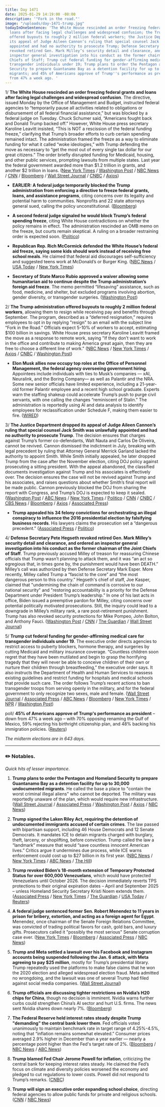 ```yaml
---
title: Day 1471
date: 2025-01-29 14:19:00 -08:00
description: '"Fork in the road."'
image: "/uploads/day-1471-trump.jpg"
todayInOneSentence: 'The White House rescinded an order freezing federal grants and
  loans after facing legal challenges and widespread confusion; the Trump administration
  offered buyouts to roughly 2 million federal workers; the Justice Department dropped
  its appeal of Judge Aileen Cannon’s ruling that special counsel Jack Smith was unlawfully
  appointed and had no authority to prosecute Trump; Defense Secretary Pete Hegseth
  revoked retired Gen. Mark Milley’s security detail and clearance, and ordered an
  inspector general investigation into his conduct as the former chairman of the Joint
  Chiefs of Staff; Trump cut federal funding for gender-affirming medical care for
  transgender individuals under 19; Trump plans to order the Pentagon and Homeland
  Security to prepare Guantanamo Bay as a detention facility for up to 30,000 undocumented
  migrants; and 45% of Americans approve of Trump''s performance as president – down
  from 47% a week ago. '
---
```


1/ **The White House rescinded an order freezing federal grants and loans after facing legal challenges and widespread confusion**. The directive, issued Monday by the Office of Management and Budget, instructed federal agencies to “temporarily pause all activities related to obligations or disbursement of all federal financial assistance,” but was blocked by a federal judge on Tuesday. Chuck Schumer said, “Americans fought back and Donald Trump backed off.” However, White House press secretary Karoline Leavitt insisted, “This is NOT a rescission of the federal funding freeze,” clarifying that Trump’s broader efforts to curb certain spending remained intact. The administration framed the freeze as a way to eliminate funding for what it called “woke ideologies,” with Trump defending the move as necessary to “get the most out of every single tax dollar for our great citizens.” The order briefly disrupted funding for Medicaid, housing, and other public services, prompting lawsuits from multiple states. Last year the federal government awarded more than $1.2 trillion in grants, and another $2 trillion in loans. ([New York Times](https://www.nytimes.com/live/2025/01/29/us/trump-federal-freeze-funding-news/federal-freeze-grants?smid=url-share) / [Washington Post](https://www.washingtonpost.com/business/2025/01/29/white-house-budget-office-spending-freeze/) / [NBC News](https://www.nbcnews.com/politics/donald-trump/trump-administration-rescinds-order-attempting-freeze-federal-aid-spen-rcna189852) / [CNN](https://www.cnn.com/2025/01/29/politics/white-house-rescind-federal-funding-freeze/index.html) / [Bloomberg](https://www.bloomberg.com/news/articles/2025-01-29/white-house-reverses-spending-freeze-order-that-sparked-chaos) / [Wall Street Journal](https://www.wsj.com/politics/policy/trump-administration-rescinds-order-to-freeze-federal-aid-funding-45729ca1) / [CNBC](https://www.cnbc.com/2025/01/29/white-house-rescinds-federal-funds-freeze-memo.html) / [Axios](https://www.axios.com/2025/01/29/federal-funding-freeze-memo-rescinded))

* **EARLIER: A federal judge temporarily blocked the Trump administration from enforcing a directive to freeze federal grants, loans, and assistance programs**, citing concerns over its legality and potential harm to communities. Nonprofits and 22 state attorneys general sued, calling the policy unconstitutional. ([Bloomberg](https://www.bloomberg.com/news/articles/2025-01-28/trump-s-freeze-on-grant-funding-temporarily-halted-by-judge))

* **A second federal judge signaled he would block Trump’s federal spending freeze**, citing White House contradictions on whether the policy remains in effect. The administration rescinded an OMB memo on the freeze, but courts remain skeptical. A ruling on a broader restraining order is expected soon. ([Politico](https://www.politico.com/news/2025/01/29/spending-freeze-blocked-trump-judge-00201341))

* **Republican Rep. Rich McCormick defended the White House’s federal aid freeze, saying some kids should work instead of receiving free school meals**. He claimed that federal aid discourages self-sufficiency and suggested teens work at McDonald’s or Burger King. ([NBC News](https://www.nbcnews.com/politics/congress/republican-congressman-suggests-children-receiving-free-school-lunches-rcna189614) / [USA Today](https://www.usatoday.com/story/news/politics/2025/01/28/mccormick-kids-work-mcdonalds-over-free-lunch/78002847007/) / [New York Times](https://www.nytimes.com/2025/01/29/us/reading-skills-naep.html))

* **Secretary of State Marco Rubio approved a waiver allowing some humanitarian aid to continue despite the Trump administration’s foreign aid freeze**. The memo permitted “lifesaving” assistance, such as food, medicine, and shelter, but excluded programs involving abortion, gender diversity, or transgender surgeries. ([Washington Post](https://www.washingtonpost.com/national-security/2025/01/28/state-department-foreign-aid-trump-waiver/))

2/ **The Trump administration offered buyouts to roughly 2 million federal workers**, allowing them to resign while receiving pay and benefits through September. The program, described as a “deferred resignation,” requires employees to opt in by replying "resign" to an email with the subject line “Fork in the Road.” Officials expect 5-10% of workers to accept, estimating $100 billion in savings. White House press secretary Karoline Leavitt framed the move as a response to remote work, saying "If they don’t want to work in the office and contribute to making America great again, then they are free to choose a different line of work." ([NBC News](https://www.nbcnews.com/politics/white-house/trump-administration-offer-federal-workers-buyouts-resign-rcna189661) / [New York Times](https://www.nytimes.com/2025/01/28/us/politics/trump-buyouts-federal-workers.html) / [Axios](https://www.axios.com/2025/01/28/trump-federal-workers-quit-severance) / [CNBC](https://www.cnbc.com/2025/01/28/trump-buyouts-federal-workers.html) / [Washington Post](https://www.washingtonpost.com/politics/2025/01/28/trump-emails-workforce/))

* **Elon Musk allies now occupy top roles at the Office of Personnel Management, the federal agency overseeing government hiring**. Appointees include individuals with ties to Musk’s companies — xAI, Neuralink, and the Boring Company— as well as Palantir and the NRA. Some new senior officials have limited experience, including a 21-year-old former Palantir employee and a recent high school graduate. Experts warn the staffing shakeup could accelerate Trump’s push to purge civil servants, with one calling the changes “reminiscent of Stalin.” The administration is reportedly using AI and data analysis to identify employees for reclassification under Schedule F, making them easier to fire. ([WIRED](https://www.wired.com/story/elon-musk-lackeys-office-personnel-management-opm-neuralink-x-boring-stalin/))

3/ **The Justice Department dropped its appeal of Judge Aileen Cannon’s ruling that special counsel Jack Smith was unlawfully appointed and had no authority to prosecute Trump**. The decision ensures that charges against Trump’s former co-defendants, Walt Nauta and Carlos De Oliveira, cannot be revived. Cannon dismissed the indictment in July, breaking with legal precedent by ruling that Attorney General Merrick Garland lacked the authority to appoint Smith. While Smith initially appealed, he later dropped Trump from the case after the November election, citing DOJ policy against prosecuting a sitting president. With the appeal abandoned, the classified documents investigation against Trump and his associates is effectively over. The decision ensures the case will not be revived against Trump and his associates, and raises questions about whether Smith’s final report will be made public. Cannon previously blocked the DOJ from sharing the report with Congress, and Trump’s DOJ is expected to keep it sealed. ([Washington Post](https://www.washingtonpost.com/national-security/2025/01/29/trump-classified-documents-jack-smith-appeal-cannon-dropped/) / [ABC News](https://abcnews.go.com/US/doj-trump-moves-drop-appeal-classified-docs-case/story?id=117985723) / [New York Times](https://www.nytimes.com/2025/01/29/us/politics/trump-classified-documents-case.html) / [Politico](https://www.politico.com/news/2025/01/29/doj-moves-to-drop-prosecution-of-former-trump-classified-document-co-defendants-00201232) / [CNN](https://www.cnn.com/2025/01/29/politics/classified-documents-dropped-trump-codefendants/) / [CNBC](https://www.cnbc.com/2025/01/29/trump-classified-documents-case-doj-drops-appeal-against-co-defendants.html) / [CBS News](https://www.cbsnews.com/news/trump-classified-documents-case-walt-nauta-carlos-de-oliveira/) / [Bloomberg](https://www.bloomberg.com/news/articles/2025-01-29/doj-drops-fight-to-prosecute-trump-co-defendants-in-records-case) / [Axios](https://www.axios.com/2025/01/29/trump-doj-classified-documents-case-dismiss-request) / [Associated Press](https://apnews.com/article/trump-justice-department-classified-documents-c887926663beeb5a04d45c7c896609ba))

* **Trump appealed his 34 felony convictions for orchestrating an illegal conspiracy to influence the 2016 presidential election by falsifying business records**. His lawyers claims the prosecution set a “dangerous precedent.” ([Associated Press](https://apnews.com/article/trump-hush-money-appeal-stormy-daniels-249a77a70cab97137595f000fbd49307) / [Politico](https://www.politico.com/news/2025/01/29/trump-new-lawyers-hush-money-appeal-00201219))

4/ **Defense Secretary Pete Hegseth revoked retired Gen. Mark Milley’s security detail and clearance, and ordered an inspector general investigation into his conduct as the former chairman of the Joint Chiefs of Staff**. Trump previously accused Milley of treason for reassuring Chinese officials that Trump wasn’t planning to attack them, and it was “an act so egregious that, in times gone by, the punishment would have been DEATH.” Milley’s call was authorized by then Defense Secretary Mark Esper. More recently, Milley called Trump a “fascist to the core” and “the most dangerous person to this country.” Hegseth's chief of staff, Joe Kasper, claimed that "undermining the chain of command is corrosive to our national security" and "restoring accountability is a priority for the Defense Department under President Trump’s leadership.” In one of his last acts in office, Biden issued a preemptive pardon for Milley, citing concerns over potential politically motivated prosecutions. Still, the inquiry could lead to a downgrade in Milley’s military rank, a rare post-retirement punishment. Trump has also revoked security protections for Mike Pompeo, John Bolton, and Anthony Fauci. ([Washington Post](https://www.washingtonpost.com/national-security/2025/01/28/mark-milley-hegseth-trump/) / [CNN](https://www.cnn.com/2025/01/28/politics/mark-milley-security-detail-pulled/index.html) / [The Guardian](https://www.theguardian.com/us-news/2025/jan/29/trumps-pentagon-strips-mark-milley-of-security-clearance-and-guard-detail) / [Wall Street Journal](https://www.wsj.com/politics/national-security/hegseth-strips-milley-of-federal-protection-79b94642))

5/ **Trump cut federal funding for gender-affirming medical care for transgender individuals under 19**. The executive order directs agencies to restrict access to puberty blockers, hormone therapy, and surgeries by cutting Medicaid and military insurance coverage. “Countless children soon regret that they have been mutilated and begin to grasp the horrifying tragedy that they will never be able to conceive children of their own or nurture their children through breastfeeding,” the executive order says. It also instructs the Department of Health and Human Services to reassess existing guidelines and restrict funding for hospitals and medical schools that provide such care. The order follows Trump’s recent actions to ban transgender troops from serving openly in the military, and for the federal government to only recognize two sexes, male and female. ([Wall Street Journal](https://www.wsj.com/politics/policy/trump-signs-order-to-restrict-medical-treatments-for-transgender-minors-efd37978) / [Associated Press](https://apnews.com/article/trump-transgender-transition-executive-order-301e4130233b411311978f66f455f1c4) / [ABC News](https://abcnews.go.com/Politics/trump-signs-executive-order-restrict-transgender-care-access/story?id=118196874) / [Bloomberg](https://www.bloomberg.com/news/articles/2025-01-28/trump-orders-halt-to-us-funds-for-kids-gender-affirming-care) / [New York Times](https://www.nytimes.com/2025/01/28/us/politics/trump-trans-gender-affirming-care.html) / [NPR](https://www.npr.org/2025/01/29/nx-s1-5279092/trump-executive-order-gender-affirming-care) / [Washington Post](https://www.washingtonpost.com/nation/2025/01/29/transgender-care-trump-executive-order-youth/))

poll/ **45% of Americans approve of Trump's performance as president** – down from 47% a week ago – with 70% opposing renaming the Gulf of Mexico, 59% rejecting his birthright citizenship plan, and 48% backing his immigration policies. ([Reuters](https://www.reuters.com/world/us/americans-sour-some-trumps-early-moves-reutersipsos-poll-finds-2025-01-28/))

*The midterm elections are in 643 days.*

---

### ✏️ Notables.

*Quick hits of lesser importance*.

1. **Trump plans to order the Pentagon and Homeland Security to prepare Guantanamo Bay as a detention facility for up to 30,000 undocumented migrants**. He called the base a place to "contain the worst criminal illegal aliens" who cannot be deported. The military was reportedly unaware of the plan, which would require new infrastructure. ([Wall Street Journal](https://www.wsj.com/politics/national-security/migrants-guantanamo-bay-executive-order-ea6a2e72) / [Associated Press](https://apnews.com/article/trump-signs-laken-riley-act-immigration-crackdown-30a34248fa984d8d46b809c3e6d8731a) / [Washington Post](https://www.washingtonpost.com/immigration/2025/01/29/guantanamo-cuba-el-salvador-deportations/) / [Axios](https://www.axios.com/2025/01/29/trump-guantanamo-bay-undocumented-immigrants) / [NBC News](https://www.nbcnews.com/politics/white-house/trump-says-sign-order-housing-migrants-guantanamo-bay-rcna189884))

2. **Trump signed the Laken Riley Act, requiring the detention of undocumented immigrants accused of certain crimes**. The law passed with bipartisan support, including 46 House Democrats and 12 Senate Democrats. It mandates ICE to detain migrants charged with burglary, theft, larceny, or shoplifting, before conviction. Trump called the law a “landmark” measure that would “save countless innocent American lives.” Critics argue it undermines due process, while ICE warns enforcement could cost up to $27 billion in its first year. ([NBC News](https://www.nbcnews.com/politics/white-house/trump-signs-laken-riley-act-law-rcna188917) / [New York Times](https://www.nytimes.com/2025/01/29/us/politics/trump-signs-laken-riley-act.html) / [ABC News](https://abcnews.go.com/Politics/trump-sign-laken-riley-act-setting-phase-immigration/story?id=118226963) / [The Hill](https://thehill.com/homenews/administration/5113714-trump-signs-laken-riley-act/))

3. **Trump revoked Biden’s 18-month extension of Temporary Protected Status for over 600,000 Venezuelans**, which would have protected Venezuelans until October 2026. The decision immediately reverts TPS protections to their original expiration dates – April and September 2025 – unless Homeland Security Secretary Kristi Noem extends them. ([Associated Press](https://apnews.com/article/immigration-border-security-venezuela-tps-noem-af43e2135ea588717669794288e5b6e6) / [New York Times](https://www.nytimes.com/2025/01/28/us/politics/trump-tps-venezuelan-immigrants.html) / [The Guardian](https://www.theguardian.com/us-news/2025/jan/29/protected-status-venezuelans-ends-trump-noem) / [USA Today](https://www.usatoday.com/story/news/politics/2025/01/29/trump-administration-ends-immigration-protections-venezuelans/78018693007/) / [Reuters](https://www.reuters.com/world/americas/trump-administration-revokes-extension-protections-venezuelans-us-ny-times-2025-01-29/))

4. **A federal judge sentenced former Sen. Robert Menendez to 11 years in prison for bribery, extortion, and acting as a foreign agent for Egypt**. Menendez, once chairman of the Senate Foreign Relations Committee, was convicted of trading political favors for cash, gold bars, and luxury gifts. Prosecutors called it "possibly the most serious" Senate corruption case ever. ([New York Times](https://www.nytimes.com/2025/01/29/nyregion/bob-menendez-corruption-sentencing.html) / [Bloomberg](https://www.bloomberg.com/news/articles/2025-01-29/ex-senator-bob-menendez-gets-11-years-for-gold-bar-bribe-scheme) / [Associated Press](https://apnews.com/article/bob-menendez-sentencing-new-jersey-bribery-fc8720f8b74fd431b40b1f7b4dcd5ac7) / [NBC News](https://www.nbcnews.com/politics/justice-department/former-sen-bob-menendez-sentenced-gold-bar-bribery-case-rcna189044))

5. **Trump and Meta settled a lawsuit over his Facebook and Instagram accounts being suspended following the Jan. 6 attack, with Meta agreeing to pay $25 million**, mostly for Trump’s presidential library. Trump repeatedly used the platforms to make false claims that he won the 2020 election and alleged widespread election fraud. Meta admitted no wrongdoing, and the lawsuit was one of several Trump had filed against social media companies. ([Wall Street Journal](https://www.wsj.com/us-news/law/trump-signs-agreement-calling-for-meta-to-pay-25-million-to-settle-suit-6f734c8c))

6. **Trump officials are discussing tighter restrictions on Nvidia’s H20 chips for China**, though no decision is imminent. Nvidia warns further curbs could strengthen China’s AI sector and hurt U.S. firms. The news sent Nvidia shares down nearly 7%. ([Bloomberg](https://www.bloomberg.com/news/articles/2025-01-29/trump-officials-discuss-tightening-curbs-on-nvidia-china-sales))

7. **The Federal Reserve held interest rates steady despite Trump "demanding" the central bank lower them**. Fed officials voted unanimously to maintain benchmark rate in target range of 4.25%-4.5%, noting that “inflation remains somewhat elevated.” Consumer prices averaged 2.9% higher in December than a year earlier — nearly a percentage point higher than the Fed's target rate of 2%. ([Bloomberg](https://www.bloomberg.com/news/articles/2025-01-29/key-takeaways-from-fed-decision-to-hold-rates-steady) / [NBC News](https://www.nbcnews.com/business/economy/federal-reserve-interest-rate-decision-january-2025-what-to-know-rcna189628) / [ABC News](https://abcnews.go.com/Business/fed-expected-hold-interest-rates-steady-defying-pressure-trump/story?id=118175314))

8. **Trump blamed Fed Chair Jerome Powell for inflation**, criticizing the central bank for keeping interest rates steady. He claimed the Fed’s focus on climate and diversity policies worsened the economy and pledged to cut regulations to lower costs. Powell did not respond to Trump’s remarks. ([CNBC](https://www.cnbc.com/2025/01/29/trump-accuses-fed-powell-of-creating-inflation-on-heels-of-rate-decision.html))

9. **Trump will sign an executive order expanding school choice**, directing federal agencies to allow public funds for private and religious schools. ([CNN](https://www.cnn.com/2025/01/29/politics/executive-actions-trump-school-choice/index.html) / [NBC News](https://www.nbcnews.com/politics/donald-trump/trump-sign-sweeping-executive-order-expand-school-choice-rcna189779))
